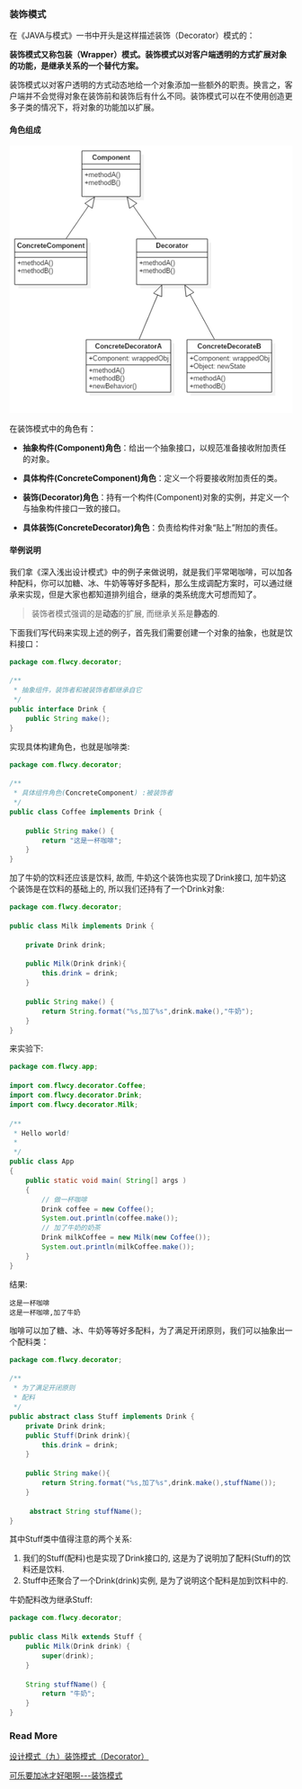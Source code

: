 ### 装饰模式

在《JAVA与模式》一书中开头是这样描述装饰（Decorator）模式的：

​	**装饰模式又称包装（Wrapper）模式。装饰模式以对客户端透明的方式扩展对象的功能，是继承关系的一个替代方案。**

装饰模式以对客户透明的方式动态地给一个对象添加一些额外的职责。换言之，客户端并不会觉得对象在装饰前和装饰后有什么不同。装饰模式可以在不使用创造更多子类的情况下，将对象的功能加以扩展。

#### 角色组成

![decorator_pattern_01.jpg](../img/design_pattern/decorator_pattern_01.jpg)

在装饰模式中的角色有：

  + **抽象构件(Component)角色**：给出一个抽象接口，以规范准备接收附加责任的对象。

  + **具体构件(ConcreteComponent)角色**：定义一个将要接收附加责任的类。

  + **装饰(Decorator)角色**：持有一个构件(Component)对象的实例，并定义一个与抽象构件接口一致的接口。

  + **具体装饰(ConcreteDecorator)角色**：负责给构件对象“贴上”附加的责任。


#### 举例说明

我们拿《深入浅出设计模式》中的例子来做说明，就是我们平常喝咖啡，可以加各种配料，你可以加糖、冰、牛奶等等好多配料，那么生成调配方案时，可以通过继承来实现，但是大家也都知道排列组合，继承的类系统庞大可想而知了。

> 装饰者模式强调的是**动态**的扩展, 而继承关系是**静态的**.

下面我们写代码来实现上述的例子，首先我们需要创建一个对象的抽象，也就是饮料接口：

```java
package com.flwcy.decorator;

/**
 * 抽象组件，装饰者和被装饰者都继承自它
 */
public interface Drink {
    public String make();
}
```

实现具体构建角色，也就是咖啡类:

```java
package com.flwcy.decorator;

/**
 * 具体组件角色(ConcreteComponent) :被装饰者
 */
public class Coffee implements Drink {

    public String make() {
        return "这是一杯咖啡";
    }
}

```

加了牛奶的饮料还应该是饮料, 故而, 牛奶这个装饰也实现了Drink接口, 加牛奶这个装饰是在饮料的基础上的, 所以我们还持有了一个Drink对象:

```java
package com.flwcy.decorator;

public class Milk implements Drink {

    private Drink drink;

    public Milk(Drink drink){
        this.drink = drink;
    }

    public String make() {
        return String.format("%s,加了%s",drink.make(),"牛奶");
    }
}

```

来实验下:

```java
package com.flwcy.app;

import com.flwcy.decorator.Coffee;
import com.flwcy.decorator.Drink;
import com.flwcy.decorator.Milk;

/**
 * Hello world!
 *
 */
public class App 
{
    public static void main( String[] args )
    {
        // 做一杯咖啡
        Drink coffee = new Coffee();
        System.out.println(coffee.make());
        // 加了牛奶的奶茶
        Drink milkCoffee = new Milk(new Coffee());
        System.out.println(milkCoffee.make());
    }
}

```

结果:

```
这是一杯咖啡
这是一杯咖啡,加了牛奶
```

咖啡可以加了糖、冰、牛奶等等好多配料，为了满足开闭原则，我们可以抽象出一个配料类：

```java
package com.flwcy.decorator;

/**
 * 为了满足开闭原则
 * 配料
 */
public abstract class Stuff implements Drink {
    private Drink drink;
    public Stuff(Drink drink){
        this.drink = drink;
    }

    public String make(){
        return String.format("%s,加了%s",drink.make(),stuffName());
    }

     abstract String stuffName();
}

```

其中Stuff类中值得注意的两个关系:

1. 我们的Stuff(配料)也是实现了Drink接口的, 这是为了说明加了配料(Stuff)的饮料还是饮料.
2. Stuff中还聚合了一个Drink(drink)实例, 是为了说明这个配料是加到饮料中的.

牛奶配料改为继承Stuff:

```java
package com.flwcy.decorator;

public class Milk extends Stuff {
    public Milk(Drink drink) {
        super(drink);
    }

    String stuffName() {
        return "牛奶";
    }
}

```

### Read More

[设计模式（九）装饰模式（Decorator）](https://www.kancloud.cn/digest/xing-designpattern/143730)

[可乐要加冰才好喝啊---装饰模式](http://blog.lmj.wiki/2016/11/22/design-pattern/decorator/index.html)